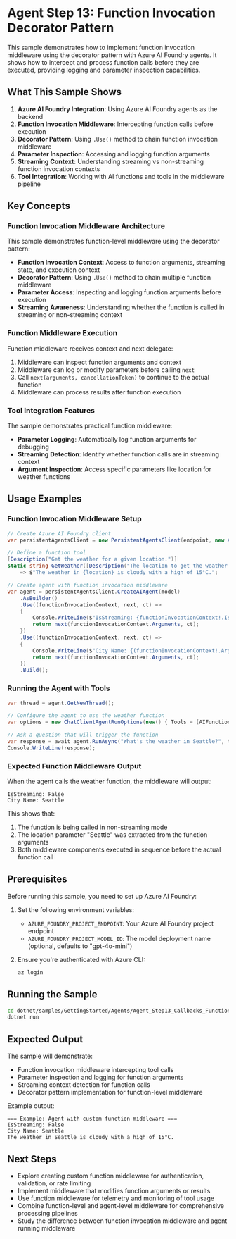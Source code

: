 # Agent Step 13: Function Invocation Decorator Pattern

This sample demonstrates how to implement function invocation middleware using the decorator pattern with Azure AI Foundry agents. It shows how to intercept and process function calls before they are executed, providing logging and parameter inspection capabilities.

## What This Sample Shows

1. **Azure AI Foundry Integration**: Using Azure AI Foundry agents as the backend
2. **Function Invocation Middleware**: Intercepting function calls before execution
3. **Decorator Pattern**: Using `.Use()` method to chain function invocation middleware
4. **Parameter Inspection**: Accessing and logging function arguments
5. **Streaming Context**: Understanding streaming vs non-streaming function invocation contexts
6. **Tool Integration**: Working with AI functions and tools in the middleware pipeline

## Key Concepts

### Function Invocation Middleware Architecture

This sample demonstrates function-level middleware using the decorator pattern:

- **Function Invocation Context**: Access to function arguments, streaming state, and execution context
- **Decorator Pattern**: Using `.Use()` method to chain multiple function middleware
- **Parameter Access**: Inspecting and logging function arguments before execution
- **Streaming Awareness**: Understanding whether the function is called in streaming or non-streaming context

### Function Middleware Execution

Function middleware receives context and next delegate:
1. Middleware can inspect function arguments and context
2. Middleware can log or modify parameters before calling `next`
3. Call `next(arguments, cancellationToken)` to continue to the actual function
4. Middleware can process results after function execution

### Tool Integration Features

The sample demonstrates practical function middleware:
- **Parameter Logging**: Automatically log function arguments for debugging
- **Streaming Detection**: Identify whether function calls are in streaming context
- **Argument Inspection**: Access specific parameters like location for weather functions

## Usage Examples

### Function Invocation Middleware Setup

```csharp
// Create Azure AI Foundry client
var persistentAgentsClient = new PersistentAgentsClient(endpoint, new AzureCliCredential());

// Define a function tool
[Description("Get the weather for a given location.")]
static string GetWeather([Description("The location to get the weather for.")] string location)
    => $"The weather in {location} is cloudy with a high of 15°C.";

// Create agent with function invocation middleware
var agent = persistentAgentsClient.CreateAIAgent(model)
    .AsBuilder()
    .Use((functionInvocationContext, next, ct) =>
    {
        Console.WriteLine($"IsStreaming: {functionInvocationContext!.IsStreaming}");
        return next(functionInvocationContext.Arguments, ct);
    })
    .Use((functionInvocationContext, next, ct) =>
    {
        Console.WriteLine($"City Name: {(functionInvocationContext!.Arguments.TryGetValue("location", out var location) ? location : "not provided")}");
        return next(functionInvocationContext.Arguments, ct);
    })
    .Build();
```

### Running the Agent with Tools

```csharp
var thread = agent.GetNewThread();

// Configure the agent to use the weather function
var options = new ChatClientAgentRunOptions(new() { Tools = [AIFunctionFactory.Create(GetWeather)] });

// Ask a question that will trigger the function
var response = await agent.RunAsync("What's the weather in Seattle?", thread, options);
Console.WriteLine(response);
```

### Expected Function Middleware Output

When the agent calls the weather function, the middleware will output:
```
IsStreaming: False
City Name: Seattle
```

This shows that:
1. The function is being called in non-streaming mode
2. The location parameter "Seattle" was extracted from the function arguments
3. Both middleware components executed in sequence before the actual function call

## Prerequisites

Before running this sample, you need to set up Azure AI Foundry:

1. Set the following environment variables:
   - `AZURE_FOUNDRY_PROJECT_ENDPOINT`: Your Azure AI Foundry project endpoint
   - `AZURE_FOUNDRY_PROJECT_MODEL_ID`: The model deployment name (optional, defaults to "gpt-4o-mini")

2. Ensure you're authenticated with Azure CLI:
   ```bash
   az login
   ```

## Running the Sample

```bash
cd dotnet/samples/GettingStarted/Agents/Agent_Step13_Callbacks_FunctionInvocationDecorator
dotnet run
```

## Expected Output

The sample will demonstrate:
- Function invocation middleware intercepting tool calls
- Parameter inspection and logging for function arguments
- Streaming context detection for function calls
- Decorator pattern implementation for function-level middleware

Example output:
```
=== Example: Agent with custom function middleware ===
IsStreaming: False
City Name: Seattle
The weather in Seattle is cloudy with a high of 15°C.
```

## Next Steps

- Explore creating custom function middleware for authentication, validation, or rate limiting
- Implement middleware that modifies function arguments or results
- Use function middleware for telemetry and monitoring of tool usage
- Combine function-level and agent-level middleware for comprehensive processing pipelines
- Study the difference between function invocation middleware and agent running middleware
